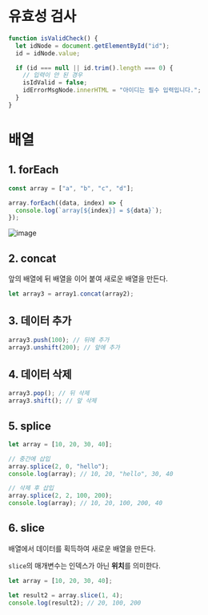 # 유효성 검사

```js
function isValidCheck() {
  let idNode = document.getElementById("id");
  id = idNode.value;

  if (id === null || id.trim().length === 0) {
    // 입력이 안 된 경우
    isIdValid = false;
    idErrorMsgNode.innerHTML = "아이디는 필수 입력입니다.";
  }
}
```

# 배열

## 1. forEach

```js
const array = ["a", "b", "c", "d"];

array.forEach((data, index) => {
  console.log(`array[${index}] = ${data}`);
});
```

![image](https://github.com/user-attachments/assets/0d8fcfbf-23dd-48ae-8259-6391123ab7b1)

## 2. concat

앞의 배열에 뒤 배열을 이어 붙여 새로운 배열을 만든다.

```js
let array3 = array1.concat(array2);
```

## 3. 데이터 추가

```js
array3.push(100); // 뒤에 추가
array3.unshift(200); // 앞에 추가
```

## 4. 데이터 삭제

```js
array3.pop(); // 뒤 삭제
array3.shift(); // 앞 삭제
```

## 5. splice

```js
let array = [10, 20, 30, 40];

// 중간에 삽입
array.splice(2, 0, "hello");
console.log(array); // 10, 20, "hello", 30, 40

// 삭제 후 삽입
array.splice(2, 2, 100, 200);
console.log(array); // 10, 20, 100, 200, 40
```

## 6. slice

배열에서 데이터를 획득하여 새로운 배열을 만든다.

`slice`의 매개변수는 인덱스가 아닌 **위치**를 의미한다.

```js
let array = [10, 20, 30, 40];

let result2 = array.slice(1, 4);
console.log(result2); // 20, 100, 200
```
